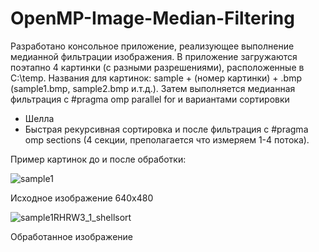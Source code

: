# OpenMP-Image-Median-Filtering

Разработано консольное приложение, реализующее выполнение медианной фильтрации изображения. В приложение 
загружаются поэтапно 4 картинки (с разными разрешениями), расположенные в C:\temp\. 
Названия для картинок: sample + (номер картинки) + .bmp (sample1.bmp, sample2.bmp и.т.д.).
Затем выполняется медианная фильтрация с #pragma omp parallel for и вариантами сортировки
- Шелла
- Быстрая рекурсивная сортировка
и после фильтрация с #pragma omp sections (4 секции, преполагается что измеряем 1-4 потока).

Пример картинок до и после обработки:

![sample1](https://user-images.githubusercontent.com/76547066/205092242-031377a0-ba8d-4e77-b102-32c87795bd87.png)

Исходное изображение 640x480

![sample1RHRW3_1_shellsort](https://user-images.githubusercontent.com/76547066/205092275-576fc27c-f09c-418f-9f64-bf1ad8df601a.png)

Обработанное изображение
